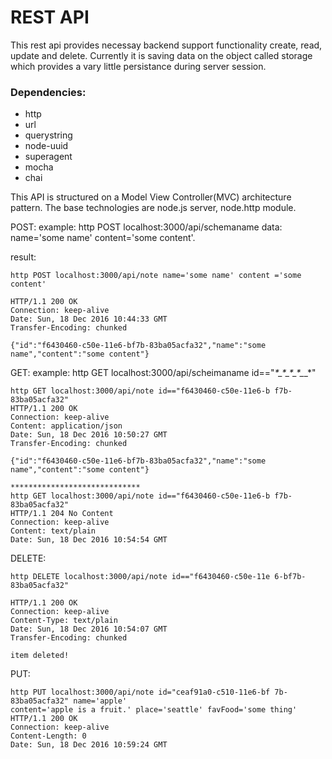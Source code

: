 # REST API

This rest api provides necessay backend support functionality create, read, update and delete. Currently it is saving data on the object called storage which provides a vary little persistance during server session.

### Dependencies:

- http
- url
- querystring
- node-uuid
- superagent
- mocha
- chai

This API is structured on a Model View Controller(MVC) architecture pattern. The base technologies are node.js server, node.http module.


POST:
example: http POST localhost:3000/api/schemaname
data: name='some name' content='some content'.

result:

~~~
http POST localhost:3000/api/note name='some name' content ='some content'

HTTP/1.1 200 OK
Connection: keep-alive
Date: Sun, 18 Dec 2016 10:44:33 GMT
Transfer-Encoding: chunked

{"id":"f6430460-c50e-11e6-bf7b-83ba05acfa32","name":"some name","content":"some content"}
~~~

GET:
example: http GET localhost:3000/api/scheimaname id=="_*_*_*_*_*_*_*_*_*_*_*_*_*"

~~~
http GET localhost:3000/api/note id=="f6430460-c50e-11e6-b f7b-83ba05acfa32"
HTTP/1.1 200 OK
Connection: keep-alive
Content: application/json
Date: Sun, 18 Dec 2016 10:50:27 GMT
Transfer-Encoding: chunked

{"id":"f6430460-c50e-11e6-bf7b-83ba05acfa32","name":"some name","content":"some content"}

*****************************
http GET localhost:3000/api/note id=="f6430460-c50e-11e6-b f7b-83ba05acfa32"
HTTP/1.1 204 No Content
Connection: keep-alive
Content: text/plain
Date: Sun, 18 Dec 2016 10:54:54 GMT

~~~

DELETE:
~~~
http DELETE localhost:3000/api/note id=="f6430460-c50e-11e 6-bf7b-83ba05acfa32"

HTTP/1.1 200 OK
Connection: keep-alive
Content-Type: text/plain
Date: Sun, 18 Dec 2016 10:54:07 GMT
Transfer-Encoding: chunked

item deleted!
~~~


PUT:

~~~
http PUT localhost:3000/api/note id="ceaf91a0-c510-11e6-bf 7b-83ba05acfa32" name='apple'
content='apple is a fruit.' place='seattle' favFood='some thing'
HTTP/1.1 200 OK
Connection: keep-alive
Content-Length: 0
Date: Sun, 18 Dec 2016 10:59:24 GMT
~~~
